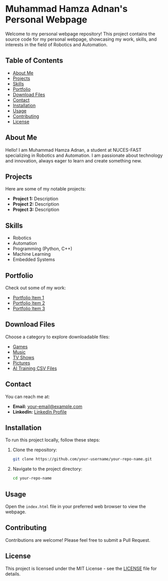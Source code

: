 # Muhammad Hamza Adnan's Personal Webpage

Welcome to my personal webpage repository! This project contains the source code for my personal webpage, showcasing my work, skills, and interests in the field of Robotics and Automation.

## Table of Contents
- [About Me](#about-me)
- [Projects](#projects)
- [Skills](#skills)
- [Portfolio](#portfolio)
- [Download Files](#download-files)
- [Contact](#contact)
- [Installation](#installation)
- [Usage](#usage)
- [Contributing](#contributing)
- [License](#license)

## About Me
Hello! I am Muhammad Hamza Adnan, a student at NUCES-FAST specializing in Robotics and Automation. I am passionate about technology and innovation, always eager to learn and create something new.

## Projects
Here are some of my notable projects:
- **Project 1:** Description
- **Project 2:** Description
- **Project 3:** Description

## Skills
- Robotics
- Automation
- Programming (Python, C++)
- Machine Learning
- Embedded Systems

## Portfolio
Check out some of my work:
- [Portfolio Item 1](#)
- [Portfolio Item 2](#)
- [Portfolio Item 3](#)

## Download Files
Choose a category to explore downloadable files:
- [Games](#games)
- [Music](#music)
- [TV Shows](#tv-shows)
- [Pictures](#pictures)
- [AI Training CSV Files](#ai-training-csv-files)

## Contact
You can reach me at:
- **Email:** [your-email@example.com](mailto:your-email@example.com)
- **LinkedIn:** [LinkedIn Profile](https://www.linkedin.com/in/your-profile)

## Installation
To run this project locally, follow these steps:
1. Clone the repository:
    ```bash
    git clone https://github.com/your-username/your-repo-name.git
    ```
2. Navigate to the project directory:
    ```bash
    cd your-repo-name
    ```

## Usage
Open the `index.html` file in your preferred web browser to view the webpage.

## Contributing
Contributions are welcome! Please feel free to submit a Pull Request.

## License
This project is licensed under the MIT License - see the [LICENSE](LICENSE) file for details.
